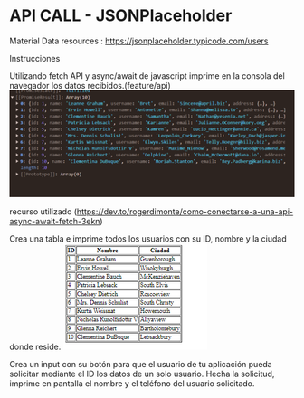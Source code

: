 # API CALL - JSONPlaceholder


Material
Data resources : https://jsonplaceholder.typicode.com/users


Instrucciones

Utilizando fetch API y async/await de javascript imprime en la consola del navegador los datos recibidos.(feature/api)
![alt text](image.png)

recurso utilizado (https://dev.to/rogerdimonte/como-conectarse-a-una-api-async-await-fetch-3ekn)

Crea una tabla e imprime todos los usuarios con su ID, nombre y la ciudad donde reside.
![alt text](image-1.png)


Crea un input con su botón para que el usuario de tu aplicación pueda solicitar mediante el ID los datos de un solo usuario. Hecha la solicitud, imprime en pantalla el nombre y el teléfono del usuario solicitado.
